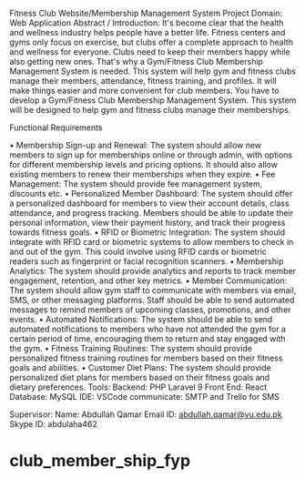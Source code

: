 Fitness Club Website/Membership Management System
Project Domain:
Web Application
Abstract / Introduction:
It's become clear that the health and wellness industry helps people have a better life. Fitness centers and gyms only focus on exercise, but clubs offer a complete approach to health and wellness for everyone. Clubs need to keep their members happy while also getting new ones. That's why a Gym/Fitness Club Membership Management System is needed. This system will help gym and fitness clubs manage their members, attendance, fitness training, and profiles. It will make things easier and more convenient for club members. You have to develop a Gym/Fitness Club Membership Management System. This system will be designed to help gym and fitness clubs manage their memberships.

Functional Requirements

• Membership Sign-up and Renewal: The system should allow new members to sign up for memberships online or through admin, with options for different membership levels and pricing options. It should also allow existing members to renew their memberships when they expire.
• Fee Management: The system should provide fee management system, discounts etc.
• Personalized Member Dashboard: The system should offer a personalized dashboard for members to view their account details, class attendance, and progress tracking. Members should be able to update their personal information, view their payment history, and track their progress towards fitness goals.
• RFID or Biometric Integration: The system should integrate with RFID card or biometric systems to allow members to check in and out of the gym. This could involve using RFID cards or biometric readers such as fingerprint or facial recognition scanners.
• Membership Analytics: The system should provide analytics and reports to track member engagement, retention, and other key metrics.
• Member Communication: The system should allow gym staff to communicate with members via email, SMS, or other messaging platforms. Staff should be able to send automated messages to remind members of upcoming classes, promotions, and other events.
• Automated Notifications: The system should be able to send automated notifications to members who have not attended the gym for a certain period of time, encouraging them to return and stay engaged with the gym.
• Fitness Training Routines: The system should provide personalized fitness training routines for members based on their fitness goals and abilities.
• Customer Diet Plans: The system should provide personalized diet plans for members based on their fitness goals and dietary preferences.
Tools:
Backend: PHP Laravel 9
Front End: React
Database: MySQL
IDE: VSCode
communicate: SMTP and Trello for SMS

Supervisor: Name: Abdullah Qamar
Email ID: abdullah.qamar@vu.edu.pk
Skype ID: abdulaha462
# club_member_ship_fyp
